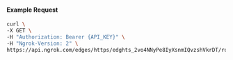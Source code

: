 <!-- Code generated for API Clients. DO NOT EDIT. -->
#### Example Request
```bash
curl \
-X GET \
-H "Authorization: Bearer {API_KEY}" \
-H "Ngrok-Version: 2" \
https://api.ngrok.com/edges/https/edghts_2vo4NNyPe8IyXsnmIQvzshVkrDT/routes/edghtsrt_2vo4NJd6HZnqoZWFKyWT8v4lFAR/websocket_tcp_converter
